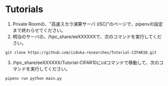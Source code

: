 # Tutorials
1. Private Roomの、"高速スカラ演算サーバ (ISC)"のページで、pipenvの設定まで終わらせてください。
2. 明治のサーバの、/hpc_share/eeXXXXXXで、次のコマンドを実行してください。
```
git clone https://github.com/iiduka-researches/Tutorial-CIFAR10.git
```
3. /hpc_share/eeXXXXXX/Tutorial-CIFAR10にcdコマンドで移動して、次のコマンドを実行してください。
```
pipenv run python main.py
```
